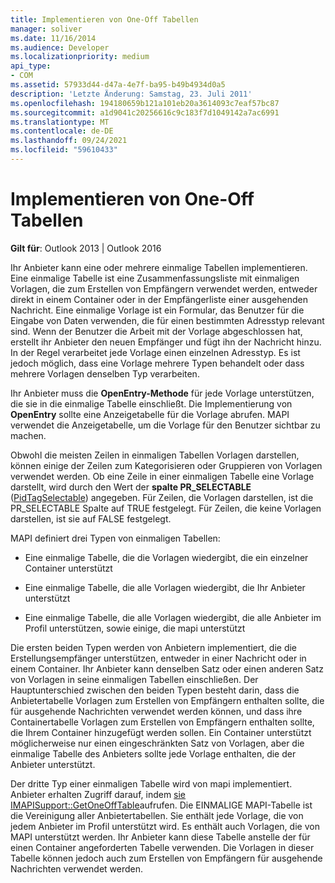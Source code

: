```yaml
---
title: Implementieren von One-Off Tabellen
manager: soliver
ms.date: 11/16/2014
ms.audience: Developer
ms.localizationpriority: medium
api_type:
- COM
ms.assetid: 57933d44-d47a-4e7f-ba95-b49b4934d0a5
description: 'Letzte Änderung: Samstag, 23. Juli 2011'
ms.openlocfilehash: 194180659b121a101eb20a3614093c7eaf57bc87
ms.sourcegitcommit: a1d9041c20256616c9c183f7d1049142a7ac6991
ms.translationtype: MT
ms.contentlocale: de-DE
ms.lasthandoff: 09/24/2021
ms.locfileid: "59610433"
---
```

# <a name="implementing-one-off-tables"></a>Implementieren von One-Off Tabellen

**Gilt für**: Outlook 2013 | Outlook 2016 
  
Ihr Anbieter kann eine oder mehrere einmalige Tabellen implementieren. Eine einmalige Tabelle ist eine Zusammenfassungsliste mit einmaligen Vorlagen, die zum Erstellen von Empfängern verwendet werden, entweder direkt in einem Container oder in der Empfängerliste einer ausgehenden Nachricht. Eine einmalige Vorlage ist ein Formular, das Benutzer für die Eingabe von Daten verwenden, die für einen bestimmten Adresstyp relevant sind. Wenn der Benutzer die Arbeit mit der Vorlage abgeschlossen hat, erstellt ihr Anbieter den neuen Empfänger und fügt ihn der Nachricht hinzu. In der Regel verarbeitet jede Vorlage einen einzelnen Adresstyp. Es ist jedoch möglich, dass eine Vorlage mehrere Typen behandelt oder dass mehrere Vorlagen denselben Typ verarbeiten. 
  
Ihr Anbieter muss die **OpenEntry-Methode** für jede Vorlage unterstützen, die sie in die einmalige Tabelle einschließt. Die Implementierung von **OpenEntry** sollte eine Anzeigetabelle für die Vorlage abrufen. MAPI verwendet die Anzeigetabelle, um die Vorlage für den Benutzer sichtbar zu machen. 
  
Obwohl die meisten Zeilen in einmaligen Tabellen Vorlagen darstellen, können einige der Zeilen zum Kategorisieren oder Gruppieren von Vorlagen verwendet werden. Ob eine Zeile in einer einmaligen Tabelle eine Vorlage darstellt, wird durch den Wert der **spalte PR_SELECTABLE** ([PidTagSelectable](pidtagselectable-canonical-property.md)) angegeben. Für Zeilen, die Vorlagen darstellen, ist die PR_SELECTABLE Spalte auf TRUE festgelegt. Für Zeilen, die keine Vorlagen darstellen, ist sie auf FALSE festgelegt.
  
MAPI definiert drei Typen von einmaligen Tabellen:
  
- Eine einmalige Tabelle, die die Vorlagen wiedergibt, die ein einzelner Container unterstützt
    
- Eine einmalige Tabelle, die alle Vorlagen wiedergibt, die Ihr Anbieter unterstützt 
    
- Eine einmalige Tabelle, die alle Vorlagen wiedergibt, die alle Anbieter im Profil unterstützen, sowie einige, die mapi unterstützt
    
Die ersten beiden Typen werden von Anbietern implementiert, die die Erstellungsempfänger unterstützen, entweder in einer Nachricht oder in einem Container. Ihr Anbieter kann denselben Satz oder einen anderen Satz von Vorlagen in seine einmaligen Tabellen einschließen. Der Hauptunterschied zwischen den beiden Typen besteht darin, dass die Anbietertabelle Vorlagen zum Erstellen von Empfängern enthalten sollte, die für ausgehende Nachrichten verwendet werden können, und dass ihre Containertabelle Vorlagen zum Erstellen von Empfängern enthalten sollte, die Ihrem Container hinzugefügt werden sollen. Ein Container unterstützt möglicherweise nur einen eingeschränkten Satz von Vorlagen, aber die einmalige Tabelle des Anbieters sollte jede Vorlage enthalten, die der Anbieter unterstützt.
  
Der dritte Typ einer einmaligen Tabelle wird von mapi implementiert. Anbieter erhalten Zugriff darauf, indem [sie IMAPISupport::GetOneOffTable](imapisupport-getoneofftable.md)aufrufen. Die EINMALIGE MAPI-Tabelle ist die Vereinigung aller Anbietertabellen. Sie enthält jede Vorlage, die von jedem Anbieter im Profil unterstützt wird. Es enthält auch Vorlagen, die von MAPI unterstützt werden. Ihr Anbieter kann diese Tabelle anstelle der für einen Container angeforderten Tabelle verwenden. Die Vorlagen in dieser Tabelle können jedoch auch zum Erstellen von Empfängern für ausgehende Nachrichten verwendet werden.
  

